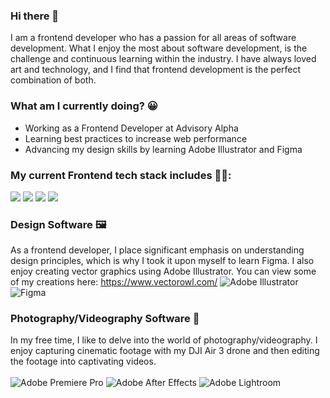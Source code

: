 ### Hi there 🫵
I am a frontend developer who has a passion for all areas of software development. What I enjoy the most about software development, is the challenge and continuous learning within the industry. I have always loved art and technology, and I find that frontend development is the perfect combination of both.

### What am I currently doing? 😀
- Working as a Frontend Developer at Advisory Alpha
- Learning best practices to increase web performance
- Advancing my design skills by learning Adobe Illustrator and Figma


### My current Frontend tech stack includes 🧑‍💻: 
<img src="https://img.shields.io/badge/JavaScript-yellow?logo=JavaScript&logoColor=white&style=ShieldStyle" /> <img src="https://img.shields.io/badge/React-61DAFB?logo=React&logoColor=white&style=ShieldStyle" /> <img src="https://img.shields.io/badge/Tailwind.css-06B6D4?logo=Tailwind+CSS&logoColor=white&style=ShieldStyle" /> <img src="https://img.shields.io/badge/Next.js-000000?logo=Next+JS&logoColor=white&style=ShieldStyle" />

### Design Software 🖼️
As a frontend developer, I place significant emphasis on understanding design principles, which is why I took it upon myself to learn Figma. I also enjoy creating vector graphics using Adobe Illustrator. You can view some of my creations here: https://www.vectorowl.com/
![Adobe Illustrator](https://img.shields.io/badge/adobe%20illustrator-%23FF9A00.svg?style=for-the-badge&logo=adobe%20illustrator&logoColor=white)
![Figma](https://img.shields.io/badge/figma-%23F24E1E.svg?style=for-the-badge&logo=figma&logoColor=white)

### Photography/Videography Software 🎥
In my free time, I like to delve into the world of photography/videography. I enjoy capturing cinematic footage with my DJI Air 3 drone and then editing the footage into captivating videos.
<br></br>
![Adobe Premiere Pro](https://img.shields.io/badge/Adobe%20Premiere%20Pro-9999FF?style=for-the-badge&logo=Adobe%20Premiere%20Pro&logoColor=white)
![Adobe After Effects](https://img.shields.io/badge/Adobe%20after%20affects-CF96FD?style=for-the-badge&logo=Adobe%20after%20effects&logoColor=393665)
![Adobe Lightroom](https://img.shields.io/badge/Adobe%20Lightroom-31A8FF?style=for-the-badge&logo=Adobe%20Lightroom&logoColor=white)


<!--
**atrain42/atrain42** is a ✨ _special_ ✨ repository because its `README.md` (this file) appears on your GitHub profile.

Here are some ideas to get you started:

- 🔭 I’m currently working on ...
- 🌱 I’m currently learning ...
- 👯 I’m looking to collaborate on ...
- 🤔 I’m looking for help with ...
- 💬 Ask me about ...
- 📫 How to reach me: ...
- 😄 Pronouns: ...
- ⚡ Fun fact: ...
-->
